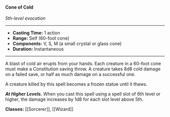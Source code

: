 #### Cone of Cold
*5th-level evocation*
___
- **Casting Time:** 1 action
- **Range:** Self (60-foot cone)
- **Components:** V, S, M (a small crystal or glass cone)
- **Duration:** Instantaneous
---
A blast of cold air erupts from your hands. Each creature in a 60-foot cone must make a Constitution saving throw. A creature takes 8d8 cold damage on a failed save, or half as much damage on a successful one.

A creature killed by this spell becomes a frozen statue until it thaws.

***At Higher Levels.*** When you cast this spell using a spell slot of 6th level or higher, the damage increases by 1d8 for each slot level above 5th.

**Classes:** [[Sorcerer]], [[Wizard]]